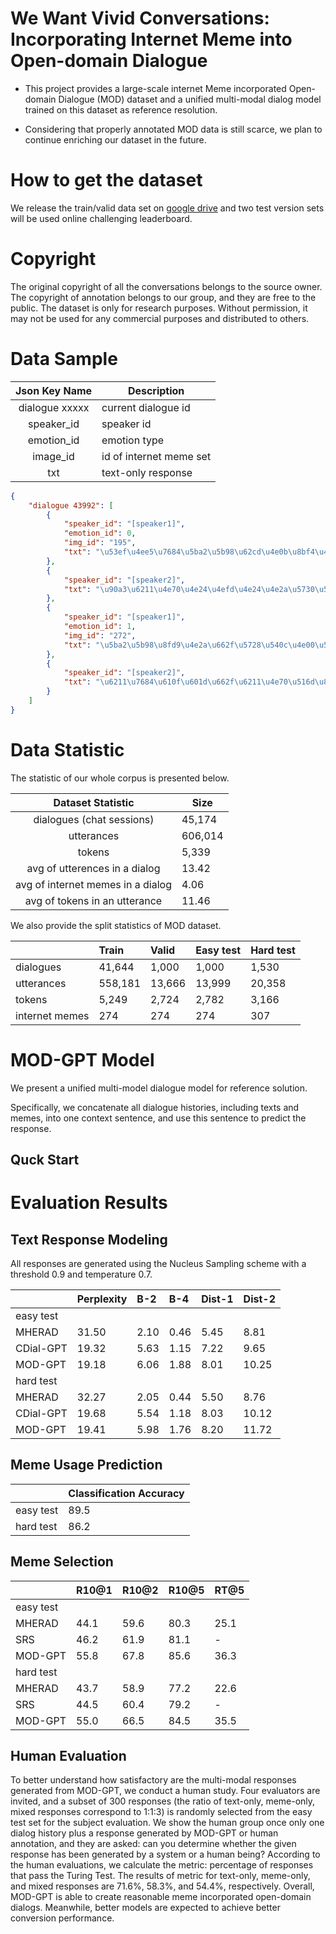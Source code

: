 # We Want Vivid Conversations: Incorporating Internet Meme into Open-domain Dialogue 

* This project provides a large-scale internet Meme incorporated Open-domain Dialogue (MOD) dataset and a unified multi-modal dialog model trained on this dataset as reference resolution. 

* Considering that properly annotated MOD data is still scarce, we plan to continue enriching our dataset in the future. 

# How to get the dataset 

We release the train/valid data set on [google drive](https://drive.google.com/drive/folders/1EzUKJbcMNafmnaU7f5iDZ8ThgFIx0OsO?usp=sharing) and two test version sets will be used online challenging leaderboard.  

# Copyright 

The original copyright of all the conversations belongs to the source owner.
The copyright of annotation belongs to our group, and they are free to the public.
The dataset is only for research purposes. Without permission, it may not be used for any commercial purposes and distributed to others.

 
# Data Sample 


|  Json Key Name  | Description                                |
|:---------------:|--------------------------------------------|
| dialogue xxxxx  | current dialogue id                        |
| speaker_id      | speaker id                                 |
| emotion_id      | emotion type                               |
| image_id        | id of internet meme set                    |
| txt             | text-only response                         |



```json
{
    "dialogue 43992": [
        {
            "speaker_id": "[speaker1]",
            "emotion_id": 0,
            "img_id": "195",
            "txt": "\u53ef\u4ee5\u7684\u5ba2\u5b98\u62cd\u4e0b\u8bf4\u4e00\u58f0\u8981\u624b\u52a8\u6539\u4ef7"
        },
        {
            "speaker_id": "[speaker2]",
            "txt": "\u90a3\u6211\u4e70\u4e24\u4efd\u4e24\u4e2a\u5730\u5740"
        },
        {
            "speaker_id": "[speaker1]",
            "emotion_id": 1,
            "img_id": "272",
            "txt": "\u5ba2\u5b98\u8fd9\u4e2a\u662f\u5728\u540c\u4e00\u5730\u5740\u4e24\u4e2a\u5730\u5740\u4e0d\u884c\u54e6"
        },
        {
            "speaker_id": "[speaker2]",
            "txt": "\u6211\u7684\u610f\u601d\u662f\u6211\u4e70\u516d\u888b"
        } 
    ]
}
```

# Data Statistic

The statistic of our whole corpus is presented below. 

|  Dataset Statistic            | Size                            |
|:-----------------------------:|---------------------------------|
| dialogues (chat sessions)     | 45,174                          |
| utterances                    | 606,014                         |
| tokens                        | 5,339                           |
| avg of utterences in a dialog | 13.42                           |
| avg of internet memes in a dialog | 4.06                        |
| avg of tokens in an utterance | 11.46                           |


We also provide the split statistics of MOD dataset. 

|            | Train | Valid | Easy test | Hard test | 
|:-----------|:------|:------|:----------|:----------| 
|dialogues   |41,644 | 1,000 | 1,000     | 1,530     |
|utterances  |558,181| 13,666| 13,999    | 20,358    | 
|tokens      | 5,249 | 2,724 | 2,782     | 3,166     | 
|internet memes| 274 | 274   | 274       | 307       |




# MOD-GPT Model 

We present a unified multi-model dialogue model for reference solution.

Specifically,  we concatenate all dialogue histories, including texts and memes,  into one context sentence, and use this sentence to predict the response. 

## Quck Start 


# Evaluation Results 


## Text Response Modeling 

All responses are generated using the Nucleus Sampling scheme with a threshold 0.9 and temperature 0.7. 


|            | Perplexity | B-2 | B-4 | Dist-1 | Dist-2 |
|:-----------|:------|:------|:----------|:----------|:--------| 
| easy test              |
|MHERAD  |31.50 | 2.10 | 0.46     | 5.45     | 8.81  |
|CDial-GPT  | 19.32 | 5.63 | 1.15    | 7.22  | 9.65  |
|MOD-GPT  | 19.18 | 6.06 | 1.88   | 8.01     | 10.25  |
|hard test               | 
|MHERAD  | 32.27 | 2.05 | 0.44 | 5.50 | 8.76| 
|CDial-GPT | 19.68 | 5.54 | 1.18 | 8.03 | 10.12 | 
|MOD-GPT | 19.41 | 5.98 | 1.76 | 8.20 | 11.72 | 

## Meme Usage Prediction 

|        | Classification Accuracy | 
|:----------|:--------| 
| easy test | 89.5 | 
| hard test | 86.2 | 


## Meme Selection 

|     | R10@1 | R10@2 | R10@5 | RT@5 | 
|:-----------|:------|:------|:----------|:----------|
| easy test    |
| MHERAD | 44.1 | 59.6 | 80.3 | 25.1 | 
|SRS | 46.2 | 61.9 | 81.1 | - | 
|MOD-GPT| 55.8 | 67.8 | 85.6 | 36.3 | 
| hard test    |
| MHERAD | 43.7 | 58.9 | 77.2 | 22.6 | 
| SRS | 44.5 | 60.4 | 79.2 | - | 
| MOD-GPT | 55.0 | 66.5 | 84.5 | 35.5 | 


## Human Evaluation 

To better understand how satisfactory are the multi-modal responses generated from MOD-GPT, we conduct a human study. Four evaluators are invited, and a subset of 300 responses (the ratio of text-only, meme-only, mixed responses correspond to 1:1:3) is randomly selected from the easy test set for the subject evaluation. We show the human group once only one dialog history plus a response generated by MOD-GPT or human annotation, and they are asked: can you determine whether the given response has been generated by a system or a human being? According to the human evaluations, we calculate the metric: percentage of responses that pass the Turing Test. The results of metric for text-only, meme-only, and mixed responses are 71.6\%, 58.3\%, and 54.4\%, respectively. Overall, MOD-GPT is able to create reasonable meme incorporated open-domain dialogs. Meanwhile, better models are expected to achieve better conversion performance. 








